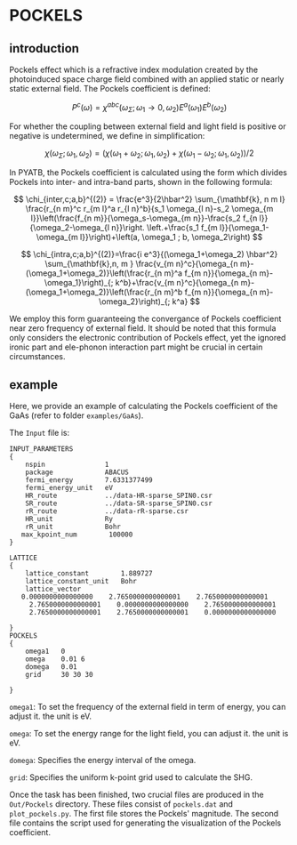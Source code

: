 # POCKELS

## introduction

Pockels effect which is a refractive index modulation created by the photoinduced space charge field combined with an applied static or nearly static external field.
The Pockels coefficient is defined:

$$
P^c(\omega) = \chi^{abc}(\omega_{\Sigma};\omega_1\rightarrow0,\omega_2) E^a(\omega_1) E^b(\omega_2)
$$



For whether the coupling between external field and light field is positive or negative is undetermined, we define in simplification:

$$
\chi(\omega_{\Sigma};\omega_1,\omega_2) = (\chi(\omega_1+\omega_2;\omega_1,\omega_2)+\chi(\omega_1-\omega_2;\omega_1,\omega_2))/2
$$



 In PYATB, the Pockels coefficient is calculated using the  form which divides Pockels into inter- and intra-band parts, shown in the following formula:

$$
\chi_{inter,c;a,b}^{(2)} = \frac{e^3}{2\hbar^2}  \sum_{\mathbf{k}, n m l} \frac{r_{n m}^c r_{m l}^a r_{l n}^b}{s_1 \omega_{l n}-s_2 \omega_{m l}}\left(\frac{f_{n m}}{\omega_s-\omega_{m n}}-\frac{s_2 f_{n l}}{\omega_2-\omega_{l n}}\right. 
         \left.+\frac{s_1 f_{m l}}{\omega_1-\omega_{m l}}\right)+\left(a, \omega_1 ; b, \omega_2\right)
$$

$$
\chi_{intra,c;a,b}^{(2)}=\frac{i e^3}{(\omega_1+\omega_2) \hbar^2} \sum_{\mathbf{k},n, m } \frac{v_{m n}^c}{\omega_{n m}-(\omega_1+\omega_2)}\left(\frac{r_{n m}^a f_{m n}}{\omega_{n m}-\omega_1}\right)_{; k^b}+\frac{v_{m n}^c}{\omega_{n m}-(\omega_1+\omega_2)}\left(\frac{r_{n m}^b f_{m n}}{\omega_{n m}-\omega_2}\right)_{; k^a}
$$



We employ this form guaranteeing the convergance of Pockels coefficient near zero frequency of external field. It should be noted that this formula only considers the electronic contribution of Pockels effect, yet the ignored ironic part and ele-phonon interaction part might be crucial in certain circumstances.

## example

Here, we provide an example of calculating the Pockels coefficient of the GaAs (refer to folder `examples/GaAs`).

The `Input` file is:

```
INPUT_PARAMETERS
{
    nspin               1
    package             ABACUS
    fermi_energy        7.6331377499
    fermi_energy_unit   eV
    HR_route            ../data-HR-sparse_SPIN0.csr
    SR_route            ../data-SR-sparse_SPIN0.csr
    rR_route            ../data-rR-sparse.csr
    HR_unit             Ry
    rR_unit             Bohr
   max_kpoint_num        100000
}

LATTICE
{
    lattice_constant        1.889727
    lattice_constant_unit   Bohr
    lattice_vector
   0.0000000000000000    2.7650000000000001    2.7650000000000001
     2.7650000000000001    0.0000000000000000    2.7650000000000001
     2.7650000000000001    2.7650000000000001    0.0000000000000000

}
POCKELS
{
    omega1   0
    omega    0.01 6
    domega   0.01
    grid     30 30 30

}
```

`omega1`: To set the frequency of the external field in term of energy, you can adjust it. the unit is eV.

`omega`: To set the energy range for the light field, you can adjust it. the unit is eV.

`domega`: Specifies the energy interval of the omega.

`grid`: Specifies the uniform k-point grid used to calculate the SHG.

Once the task has been finished, two crucial files are produced in the `Out/Pockels` directory. These files consist of `pockels.dat` and `plot_pockels.py`. 
The first file stores the Pockels' magnitude. The second file contains the script used for generating the visualization of the Pockels coefficient.
